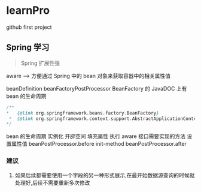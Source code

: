 # learnPro

github first project

## Spring 学习

> Spring 扩展性强

aware --> 方便通过 Spring 中的 bean 对象来获取容器中的相关属性值

beanDefinition
beanFactoryPostProcessor
BeanFactory 的 JavaDOC 上有 bean 的生命周期

```java
/**
*   {@link org.springframework.beans.factory.BeanFactory}
 *  {@link org.springframework.context.support.AbstractApplicationContext} 看懂这个源码就看懂了 Spring
*/
```

bean 的生命周期
实例化 开辟空间
填充属性
执行 aware 接口需要实现的方法 设置属性值
beanPostProcessor.before
init-method
beanPostProcessor.after

### 建议

1. 如果后续都需要使用一个字段的另一种形式展示,在最开始数据源查询的时候就处理好,后续不需要重新多次修改
